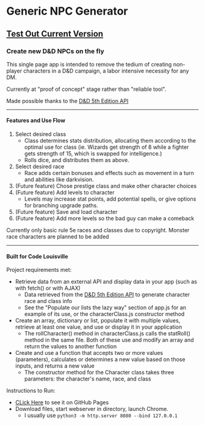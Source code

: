 # Generic NPC Generator

## [Test Out Current Version](https://mkrell23.github.io/NpcGen/)

### Create new D&D NPCs on the fly

This single page app is intended to remove the tedium of creating non-player characters in a D&D campaign, a labor intensive necessity for any DM.

Currently at "proof of concept" stage rather than "reliable tool".

Made possible thanks to the [D&D 5th Edition API](https://www.dnd5eapi.co/)

---

#### Features and Use Flow

1. Select desired class
    * Class determines stats distribution, allocating them according to the optimal use for class (ie. Wizards get strength of 8 while a fighter gets strength of 15, which is swapped for intelligence.)
    * Rolls dice, and distributes them as above.
2. Select desired race
    * Race adds certain bonuses and effects such as movement in a turn and abilities like darkvision.
3. (Future feature) Chose prestige class and make other character choices
4. (Future feature) Add levels to character
    * Levels may increase stat points, add potential spells, or give options for branching upgrade paths.
5. (Future feature) Save and load character
6. (Future feature) Add more levels so the bad guy can make a comeback

Currently only basic rule 5e races and classes due to copyright. Monster race characters are planned to be added

---

#### Built for Code Louisville
Project requirements met:

* Retrieve data from an external API and display data in your app (such as with fetch() or with AJAX)
    * Data retrieved from the [D&D 5th Edition API](https://www.dnd5eapi.co/) to generate character race and class info
    * See the "Populate our lists the lazy way" section of app.js for an example of its use, or the characterClass.js constructor method
* Create an array, dictionary or list, populate it with multiple values, retrieve at least one value, and use or display it in your application
    * The rollCharacter() method in characterClass.js calls the statRoll() method in the same file. Both of these use and modify an array and return the values to another function
* Create and use a function that accepts two or more values (parameters), calculates or determines a new value based on those inputs, and returns a new value
    * The constructor method for the Character class takes three parameters: the character's name, race, and class

Instructions to Run:
* [CLick Here](https://mkrell23.github.io/NpcGen/) to see it on GitHub Pages
* Download files, start webserver in directory, launch Chrome.
    * I usually use `python3 -m http.server 8080 --bind 127.0.0.1`
